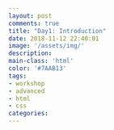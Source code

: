 ```yaml
---
layout: post
comments: true
title: "Day1: Introduction"
date: 2018-11-12 22:40:01
image: '/assets/img/'
description:
main-class: 'html'
color: '#7AAB13'
tags:
- workshop
- advanced
- html
- css
categories:
---
```


